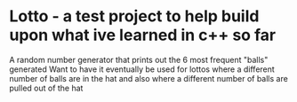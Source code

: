 # Lotto - a test project to help build upon what ive learned in c++ so far

A random number generator that prints out the 6 most frequent "balls" generated
Want to have it eventually be used for lottos where a different number of balls are in the hat and also where a
different number of balls are pulled out of the hat
